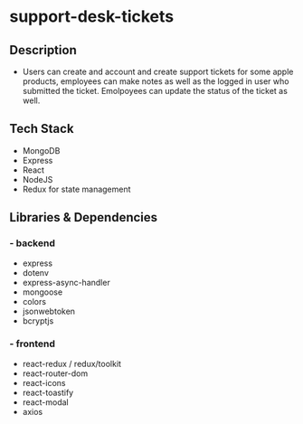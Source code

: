 # support-desk-tickets

## Description

- Users can create and account and create support tickets for some apple products, employees can make notes as well as the logged in user who submitted the ticket. Emolpoyees can update the status of the ticket as well.

## Tech Stack
- MongoDB
- Express
- React
- NodeJS
- Redux for state management

## Libraries & Dependencies
### - backend

- express
- dotenv
- express-async-handler
- mongoose
- colors
- jsonwebtoken
- bcryptjs

### - frontend

- react-redux / redux/toolkit
- react-router-dom
- react-icons
- react-toastify
- react-modal
- axios
